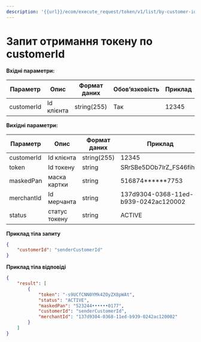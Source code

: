 ```yaml
---
description: '{{url}}/ecom/execute_request/token/v1/list/by-customer-id'
---
```


# Запит отримання токену по customerId

**Вхідні параметри:**&#x20;

| Параметр   | Опис       | Формат даних | Обовʼязковість | Приклад |
| ---------- | ---------- | ------------ | -------------- | ------- |
| customerId | Id клієнта | string(255)  | Так            | 12345   |

**Вихідні параметри:**&#x20;

| Параметр   | Опис           | Формат даних | Приклад                              |
| ---------- | -------------- | ------------ | ------------------------------------ |
| customerId | Id клієнта     | string(255)  | 12345                                |
| token      | Id токену      | string       | SRrSBe5DOb7lrZ\_FS46fihty            |
| maskedPan  | маска картки   | string       | 516874\*\*\*\*\*\*7753               |
| merchantId | Id мерчанта    | string       | 137d9304-0368-11ed-b939-0242ac120002 |
| status     | статус токену  | string       | ACTIVE                               |

**Приклад тіла запиту**&#x20;

```json
{
    "customerId": "senderCustomerId"
}
```

**Приклад тіла відповіді**&#x20;

```json
{
    "result": [
        {
            "token": "-s9UCfCNN0YMk4ZOyZX8pWAt",
            "status": "ACTIVE",
            "maskedPan": "523244••••••0177",
            "customerId": "senderCustomerId",
            "merchantId": "137d9304-0368-11ed-b939-0242ac120002"
        }
    ]
}
```
